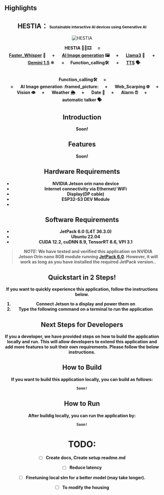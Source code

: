 ## Highlights

<div align="center">

<h2> HESTIA： <span style="font-size:12px"> Sustainable interactive AI devices using Generative AI </span> </h2> 

![HESTIA](https://github.com/user-attachments/assets/7250942c-2c15-40e2-a4fd-d0c8b04e78a1)

<b>&nbsp;&nbsp;&nbsp;&nbsp;&nbsp; HESTIA 🧑‍💼🎞 &nbsp;&nbsp;&nbsp;&nbsp;&nbsp;=&nbsp;&nbsp;&nbsp;&nbsp;&nbsp; </br>[Faster_Whisper](https://github.com/SYSTRAN/faster-whisper) :microphone:  &nbsp;&nbsp;&nbsp;&nbsp;&nbsp;+  &nbsp;&nbsp;&nbsp;&nbsp;&nbsp; [AI Image generation](https://platform.openai.com/docs/guides/images) :framed_picture:  &nbsp;&nbsp;&nbsp;&nbsp;&nbsp;+  &nbsp;&nbsp;&nbsp;&nbsp;&nbsp; [Llama3](https://huggingface.co/meta-llama/Meta-Llama-3-8B)  🦙 &nbsp;&nbsp;&nbsp;&nbsp;&nbsp; + &nbsp;&nbsp;&nbsp;&nbsp;[Gemini 1.5](https://ai.google.dev/aistudio?hl=ko) ⚛ &nbsp;&nbsp;&nbsp;&nbsp;&nbsp; + &nbsp;&nbsp;&nbsp;&nbsp;&nbsp;Function_calling🛠️ &nbsp;&nbsp;&nbsp;&nbsp;&nbsp; + &nbsp;&nbsp;&nbsp;&nbsp;&nbsp; [TTS](https://platform.openai.com/docs/guides/text-to-speech)  :speaking_head:</br>

</br>
<b>&nbsp;&nbsp;&nbsp;&nbsp;&nbsp; Function_calling🛠️ &nbsp;&nbsp;&nbsp;&nbsp;&nbsp;=&nbsp;&nbsp;&nbsp;&nbsp;&nbsp; </br> &nbsp;&nbsp;&nbsp;&nbsp;&nbsp;= &nbsp;&nbsp;&nbsp;&nbsp;&nbsp; AI Image generation :framed_picture: &nbsp;&nbsp;&nbsp;&nbsp;&nbsp;+ &nbsp;&nbsp;&nbsp;&nbsp;&nbsp; Web_Scarping 🌐 &nbsp;&nbsp;&nbsp;&nbsp;&nbsp;+ &nbsp;&nbsp;&nbsp;&nbsp;&nbsp; Vision 👁️ &nbsp;&nbsp;&nbsp;&nbsp;&nbsp;+ &nbsp;&nbsp;&nbsp;&nbsp;&nbsp; Weather 🌦️ &nbsp;&nbsp;&nbsp;&nbsp;&nbsp;+ &nbsp;&nbsp;&nbsp;&nbsp;&nbsp; Date 📆  &nbsp;&nbsp;&nbsp;&nbsp;&nbsp;+ &nbsp;&nbsp;&nbsp;&nbsp;&nbsp; Alarm ⏰ &nbsp;&nbsp;&nbsp;&nbsp;&nbsp;+ &nbsp;&nbsp;&nbsp;&nbsp;&nbsp; automatic talker 🗣</br>

## Introduction
Soon!

## Features
Soon!


## **Hardware Requirements**

- NVIDIA Jetson orin nano device 
- Internet connectivity via Ethernet/ WiFi
- Display(DP cable)
- ESP32-S3 DEV Module
- 

## **Software Requirements**

- JetPack 6.0 (L4T 36.3.0)
- Ubuntu 22.04
- CUDA 12.2, cuDNN 8.9, TensorRT 8.6, VPI 3.1


> **_NOTE:_** We have tested and verified this application on NVIDIA Jetson Orin nano 8GB module running [JetPack 6.0](https://developer.nvidia.com/embedded/jetpack-sdk-60). However, it will work as long as you have installed the required JetPack version..

## **Quickstart in 2 Steps!**

If you want to quickly experience this application, follow the instructions below.

1. Connect Jetson to a display and power them on
2. Type the following command on a terminal to run the application



## Next Steps for Developers

If you a developer, we have provided steps on how to build the application locally and run. This will allow developers to extend this application and add more features to suit their own requirements. Please follow the below instructions.

## How to Build

If you want to build this application locally, you can build as follows:

```sh
Soon!
```

## How to Run

After buildig locally, you can run the application by:

```sh
Soon!
```

# TODO:
- [ ] Create docs, Create setup readme.md
- [ ] Reduce latency
- [ ] Finetuning local slm for a better model (may take longer).
- [ ] To modify the housing


